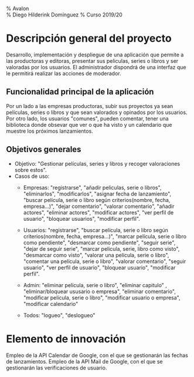% Avalon    
% Diego Hilderink Domínguez 
% Curso 2019/20

# Descripción general del proyecto

Desarrollo, implementación y despliegue de una aplicación que permite a las productoras y editoras, presentar sus peliculas, series o libros y ser valoradas por los usuarios. El administrador dispondrá de una interfaz que le permitirá realizar las acciones de moderador.

## Funcionalidad principal de la aplicación

 Por un lado a las empresas productoras, subir sus proyectos ya sean películas, series o libros y que sean valorados y opinados por los usuarios. Por otro lado, los usuarios "comunes", pueden comentar, tener una biblioteca donde obsevar que ver o que ha visto y un calendario que muestre los próximos lanzamientos.

## Objetivos generales

* Objetivo: "Gestionar películas, series y libros y recoger valoraciones sobre estos".
* Casos de uso: 
    * Empresas: "registrarse", "añadir peliculas, serie o libros", "eliminarlos", "modificarlos", "asignar fecha de lanzamiento", "buscar película, serie o libro según criterios(nombre, fecha, empresa...)", "dejar comentario", "valorar comentario", "añadir actores", "eliminar actores", "modificar actores", "ver perfil de usuario", "bloquear usuarios", "modificar perfil".

    * Usuarios: "registrarse", "buscar película, serie o libro según criterios(nombre, fecha, empresa...)", "marcar película, serie o libro como pendiente", "desmarcar como pendiente", "seguir serie", "dejar de seguir serie", "marcar pelicula, serie, libro como visto", "desmarcar como visto", "valorar una película, serie o libro", "comentar una película, serie o libro", "valorar comentario", "seguir usuario", "ver perfil de usuario", "bloquear usuario", "modificar perfil".

    * Admin: "eliminar película, serie o libro", "eliminar capitulo" , "eliminar/bloquear ususario o empresa", "eliminar comentario", "modificar película, serie o libro", "modificar usuario o empresa", "modificar calendario"

    * Todos: "logueo", "deslogueo"

# Elemento de innovación

Empleo de la API Calendar de Google, con el que se gestionarán las fechas de lanzamientos.
Empleo de la API Mail de Google, con el que se gestionarán las verificaciones de usuario.